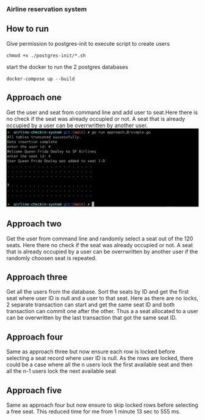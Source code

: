 ### Airline reservation system

## How to run

Give permission to postgres-init to execute script to create users

```shell
chmod +x ./postgres-init/*.sh
```

start the docker to run the 2 postgres databases

```shell
docker-compose up --build
```

## Approach one

Get the user and seat from command line and add user to seat.Here there is no
check if the seat was already occupied or not. A seat that is already occupied
by a user can be overrwritten by another user.
![Optional Alt Text](screenshots/approach_0.jpg)

## Approach two

Get the user from command line and randomly select a seat out of the 120 seats.
Here there no check if the seat was already occupied or not. A seat that is already occupied
by a user can be overrwritten by another user if the randomly choosen seat is
repeated.

## Approach three

Get all the users from the database.
Sort the seats by ID and get the first seat where user ID is null and a user to
that seat. Here as there are no locks, 2 separate transaction can start and get
the same seat ID and both transaction can commit one after the other. Thus a
a seat allocated to a user can be overwritten by the last transaction that got
the same seat ID.

## Approach four

Same as approach three but now ensure each row is locked before selecting a
seat record where user ID is null. As the rows are locked, there could be a case
where all the n users lock the first available seat and then all the n-1 users lock the
next available seat

## Approach five

Same as approach four but now ensure to skip locked rows before selecting a free
seat. This reduced time for me from 1 minute 13 sec to 555 ms.
